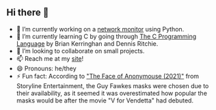 ## Hi there 👋

- 🔭 I’m currently working on a [network monitor](https://github.com/mCaballero1224/CS372/netmonitor) using Python.
- 🌱 I’m currently learning C by going through [The C Programming Language](https://github.com/mCaballero1224/the_c_programming_language) by Brian Kerringhan and Dennis Ritchie.
- 👯 I’m looking to collaborate on small projects.
- 📫 Reach me at my [site](https://mcaballero.dev)!
- 😄 Pronouns: he/they
- ⚡ Fun fact: According to ["The Face of Anonymouse (2021)"](https://youtu.be/R8h-fPCvqAg?t=1136) from Storyline Entertainment, the Guy Fawkes masks were chosen due to their availability, as it seemed it was overestimated how popular the masks would be after the movie "V for Vendetta" had debuted. 
